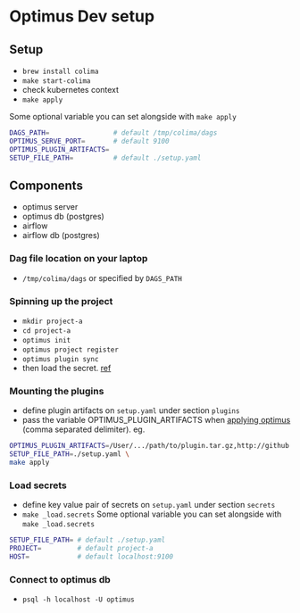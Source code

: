 
# Optimus Dev setup

## Setup
+ `brew install colima`
+ `make start-colima`
+ check kubernetes context
+ `make apply`

Some optional variable you can set alongside with `make apply`
```sh
DAGS_PATH=                # default /tmp/colima/dags
OPTIMUS_SERVE_PORT=       # default 9100
OPTIMUS_PLUGIN_ARTIFACTS=
SETUP_FILE_PATH=          # default ./setup.yaml
```

## Components
+ optimus server
+ optimus db (postgres)
+ airflow 
+ airflow db (postgres)

### Dag file location on your laptop
+ `/tmp/colima/dags` or specified by `DAGS_PATH`

### Spinning up the project
+ `mkdir project-a`
+ `cd project-a`
+ `optimus init`
+ `optimus project register`
+ `optimus plugin sync`
+ then load the secret. [ref](#load-secrets)

### Mounting the plugins
+ define plugin artifacts on `setup.yaml` under section `plugins`
+ pass the variable OPTIMUS_PLUGIN_ARTIFACTS when [applying optimus](#setup) (comma separated delimiter). eg.
```sh
OPTIMUS_PLUGIN_ARTIFACTS=/User/.../path/to/plugin.tar.gz,http://github.com/.../example.yaml \
SETUP_FILE_PATH=./setup.yaml \
make apply
```

### Load secrets
+ define key value pair of secrets on `setup.yaml` under section `secrets`
+ `make _load.secrets`
Some optional variable you can set alongside with `make _load.secrets`
```sh
SETUP_FILE_PATH= # default ./setup.yaml
PROJECT=         # default project-a
HOST=            # default localhost:9100
```

### Connect to optimus db
+ `psql -h localhost -U optimus`


